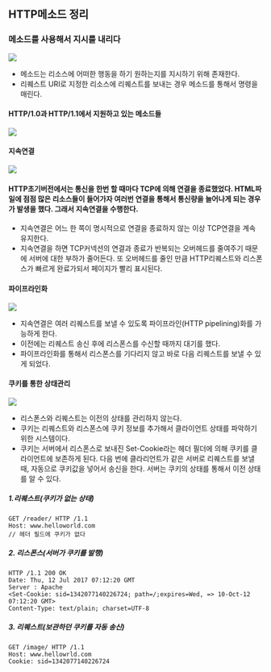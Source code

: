 ## HTTP메소드 정리

### 메소드를 사용해서 지시를 내리다
![](/Users/jaeyeonkim/Desktop/blog/images/network/chapter2/chapter2_5.jpeg)
- 메소드는 리소스에 어떠한 행동을 하기 원하는지를 지시하기 위해 존재한다.
- 리퀘스트 URI로 지정한 리소스에 리퀘스트를 보내는 경우 메소드를 통해서 명령을 매린다.

#### HTTP/1.0과 HTTP/1.1에서 지원하고 있는 메소드들
![](/Users/jaeyeonkim/Desktop/blog/images/network/chapter2/chapter2_6.jpeg)

#### 지속연결
![](/Users/jaeyeonkim/Desktop/blog/images/network/chapter2/chapter2_7.jpeg)
#### HTTP초기버전에서는 통신을 한번 할 때마다 TCP에 의해 연결을 종료했었다. HTML파일에 점점 많은 리소스들이 들어가자 여러번 연결을 통해서 통신량을 늘어나게 되는 경우가 발생을 했다. 그래서 지속연결을 수행한다.
- 지속연결은 어느 한 쪽이 명시적으로 연결을 종료하지 않는 이상 TCP연결을 계속 유지한다.
- 지속연결을 하면 TCP커넥션의 연결과 종료가 반복되는 오버헤드를 줄여주기 때문에 서버에 대한 부하가 줄어든다. 또 오버헤드를 줄인 만큼 HTTP리퀘스트와 리스폰스가 빠르게 완료가되서 페이지가 빨리 표시된다.

#### 파이프라인화
![](/Users/jaeyeonkim/Desktop/blog/images/network/chapter2/chapter2_8.jpeg)
- 지속연결은 여러 리퀘스트를 보낼 수 있도록 파이프라인(HTTP pipelining)화를 가능하게 한다.
- 이전에는 리퀘스트 송신 후에 리스폰스를 수신할 때까지 대기를 했다.
- 파이프라인화를 통해서 리스폰스를 기다리지 않고 바로 다음 리퀘스트를 보낼 수 있게 되었다.

#### 쿠키를 통한 상태관리
![](/Users/jaeyeonkim/Desktop/blog/images/network/chapter2/chapter2_9.jpeg)
- 리스폰스와 리퀘스트는 이전의 상태를 관리하지 않는다.
- 쿠키는 리퀘스트와 리스폰스에 쿠키 정보를 추가해서 클라이언트 상태를 파악하기 위한 시스템이다.
- 쿠키는 서버에서 리스폰스로 보내진 Set-Cookie라는 헤더 필더에 의해 쿠키를 클라이언트에 보존하게 된다. 다음 번에 클라리언트가 같은 서버로 리퀘스트를 보낼 때, 자동으로 쿠키값을 넣어서 송신을 한다. 서버는 쿠키의 상태를 통해서 이전 상태를 알 수 있다.

##### 1.리퀘스트(쿠키가 없는 상태)
```
GET /reader/ HTTP /1.1
Host: www.helloworld.com
// 헤더 필드에 쿠키가 없다
```

##### 2. 리스폰스(서버가 쿠키를 발행)
```
HTTP /1.1 200 OK
Date: Thu, 12 Jul 2017 07:12:20 GMT
Server : Apache
<Set-Cookie: sid=1342077140226724; path=/;expires=Wed, => 10-Oct-12 07:12:20 GMT>
Content-Type: text/plain; charset=UTF-8
```

##### 3. 리퀘스트(보관하던 쿠키를 자동 송신)
```
GET /image/ HTTP /1.1
Host: www.hellowrld.com
Cookie: sid=1342077140226724
```
